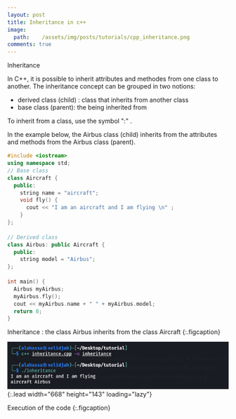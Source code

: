 ```yaml
---
layout: post
title: Inheritance in c++
image:
  path:    /assets/img/posts/tutorials/cpp_inheritance.png
comments: true
---
```



Inheritance

In C++, it is possible to inherit attributes and methodes from one class to another.
The inheritance concept can be grouped in two notions:

- derived class (child) : class that inherits from another class
- base class (parent): the being inherited from

To inherit from a class, use the symbol ":" .

In the example below, the Airbus class (child) inherits from the attributes and methods from the Airbus class (parent).


~~~c++
#include <iostream>
using namespace std;
// Base class
class Aircraft {
  public:
    string name = "aircraft";
    void fly() {
      cout << "I am an aircraft and I am flying \n" ;
    }
};

// Derived class
class Airbus: public Aircraft {
  public:
    string model = "Airbus";
};

int main() {
  Airbus myAirbus;
  myAirbus.fly();
  cout << myAirbus.name + " " + myAirbus.model;
  return 0;
} 
~~~

Inheritance : the class Airbus inherits from the class Aircraft
{:.figcaption}

![Full-width image](/assets/img/posts/tutorials/inheritance.png){:.lead width="668" height="143" loading="lazy"}

Execution of the code
{:.figcaption}

